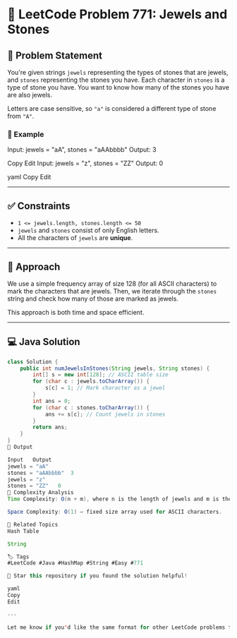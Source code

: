 # 💎 LeetCode Problem 771: Jewels and Stones

## 📘 Problem Statement

You're given strings `jewels` representing the types of stones that are jewels, and `stones` representing the stones you have. Each character in `stones` is a type of stone you have. You want to know how many of the stones you have are also jewels.

Letters are case sensitive, so `"a"` is considered a different type of stone from `"A"`.

### 🧠 Example

Input: jewels = "aA", stones = "aAAbbbb" Output: 3

Copy
Edit
Input: jewels = "z", stones = "ZZ" Output: 0

yaml
Copy
Edit

---

## ✅ Constraints

- `1 <= jewels.length, stones.length <= 50`
- `jewels` and `stones` consist of only English letters.
- All the characters of `jewels` are **unique**.

---

## 🧩 Approach

We use a simple frequency array of size 128 (for all ASCII characters) to mark the characters that are jewels. Then, we iterate through the `stones` string and check how many of those are marked as jewels.

This approach is both time and space efficient.

---

## 💻 Java Solution

```java
class Solution {
    public int numJewelsInStones(String jewels, String stones) {
        int[] s = new int[128]; // ASCII table size
        for (char c : jewels.toCharArray()) {
            s[c] = 1; // Mark character as a jewel
        }
        int ans = 0;
        for (char c : stones.toCharArray()) {
            ans += s[c]; // Count jewels in stones
        }
        return ans;
    }
}
🏁 Output

Input	Output
jewels = "aA"
stones = "aAAbbbb"	3
jewels = "z"
stones = "ZZ"	0
🧮 Complexity Analysis
Time Complexity: O(n + m), where n is the length of jewels and m is the length of stones.

Space Complexity: O(1) – fixed size array used for ASCII characters.

📂 Related Topics
Hash Table

String

🏷️ Tags
#LeetCode #Java #HashMap #String #Easy #771

🌟 Star this repository if you found the solution helpful!

yaml
Copy
Edit

---

Let me know if you'd like the same format for other LeetCode problems too!






